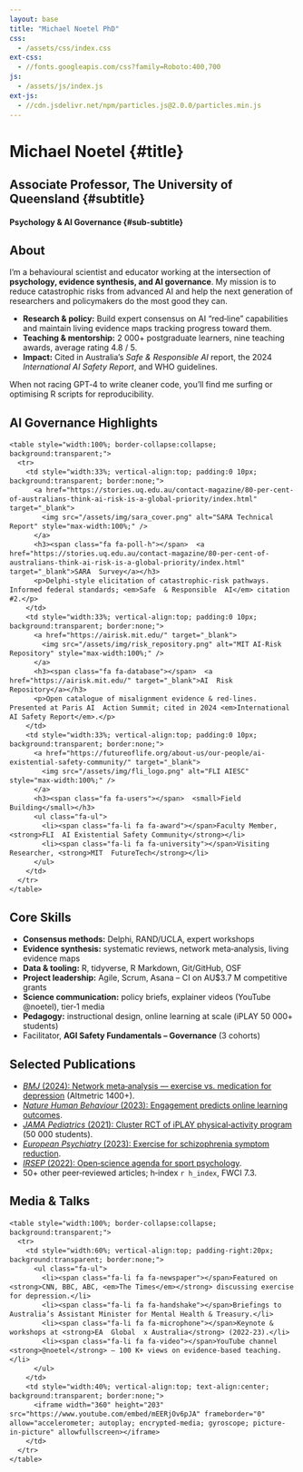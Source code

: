 ```yaml
---
layout: base
title: "Michael Noetel PhD"
css:
  - /assets/css/index.css
ext-css:
  - //fonts.googleapis.com/css?family=Roboto:400,700
js:
  - /assets/js/index.js
ext-js:
  - //cdn.jsdelivr.net/npm/particles.js@2.0.0/particles.min.js
---
```


<!-- =========================================================
  INDEX PAGE FOR mnoetel.github.io
  Sections: About | AI | Skills | Publications | Media
  Required assets (place under /assets/img/):
    sara_cover.png           – SARA technical‑report cover
    risk_repository.png      – MIT AI‑Risk Repository graphic
    fli_logo.png             – FLI / AIESC badge (third logo)
========================================================== -->

<div id="header" class="cut1">

<div id="header-inner" markdown="1">

# Michael  Noetel {#title}

## Associate Professor, The University of Queensland {#subtitle}

#### Psychology  &  AI Governance {#sub-subtitle}

</div>

<div id="particles-js"></div>

</div>

<div id="main-sections">

<!--‑‑‑‑‑‑‑‑‑‑ ABOUT –  white  background, left‑aligned ‑‑‑‑‑‑‑‑‑‑‑‑‑‑‑‑‑‑‑‑‑‑‑‑‑ -->
<div id="about-out" class="page-section cut2"><!-- no grey-section -->
  <div id="about" style="max-width:900px; margin:0 auto; text-align:left;">
    <h2 class="section-title"><span class="fa fa-user-circle"></span>  About</h2>
    <p>I’m a behavioural scientist and educator working at the intersection of <strong>psychology, evidence synthesis, and AI governance</strong>. My mission is to reduce catastrophic risks from advanced AI and help the next generation of researchers and policymakers do the most good they can.</p>
    <ul class="fa-ul">
      <li><span class="fa-li fa fa-bullseye"></span><strong>Research  & policy:</strong> Build expert consensus on AI “red‑line” capabilities and maintain living evidence maps tracking progress toward them.</li>
      <li><span class="fa-li fa fa-chalkboard-teacher"></span><strong>Teaching  & mentorship:</strong> 2 000+ postgraduate learners, nine teaching awards, average rating  4.8 / 5.</li>
      <li><span class="fa-li fa fa-globe"></span><strong>Impact:</strong> Cited in Australia’s <em>Safe  & Responsible  AI</em> report, the 2024 <em>International  AI Safety Report</em>, and WHO guidelines.</li>
    </ul>
    <p>When not racing GPT‑4 to write cleaner code, you’ll find me surfing or optimising R scripts for reproducibility.</p>
  </div>
</div>

<div class="cut-buffer"></div>

<!--‑‑‑‑‑‑‑‑‑‑ AI GOVERNANCE TABLE (transparent borders, 3‑logos) ‑‑‑‑‑‑‑‑‑‑‑‑‑‑‑‑‑‑‑‑‑‑‑‑‑ -->
<div id="ai-out" class="page-section grey-section cut2">
  <div id="ai" style="max-width:1100px; margin:0 auto; text-align:left;">
    <h2 class="section-title"><span class="fa fa-shield-alt"></span>  AI Governance Highlights</h2>

    <table style="width:100%; border-collapse:collapse; background:transparent;">
      <tr>
        <td style="width:33%; vertical-align:top; padding:0 10px; background:transparent; border:none;">
          <a href="https://stories.uq.edu.au/contact-magazine/80-per-cent-of-australians-think-ai-risk-is-a-global-priority/index.html" target="_blank">
            <img src="/assets/img/sara_cover.png" alt="SARA Technical Report" style="max-width:100%;" />
          </a>
          <h3><span class="fa fa-poll-h"></span>  <a href="https://stories.uq.edu.au/contact-magazine/80-per-cent-of-australians-think-ai-risk-is-a-global-priority/index.html" target="_blank">SARA  Survey</a></h3>
          <p>Delphi‑style elicitation of catastrophic‑risk pathways. Informed federal standards; <em>Safe  & Responsible  AI</em> citation  #2.</p>
        </td>
        <td style="width:33%; vertical-align:top; padding:0 10px; background:transparent; border:none;">
          <a href="https://airisk.mit.edu/" target="_blank">
            <img src="/assets/img/risk_repository.png" alt="MIT AI‑Risk Repository" style="max-width:100%;" />
          </a>
          <h3><span class="fa fa-database"></span>  <a href="https://airisk.mit.edu/" target="_blank">AI  Risk  Repository</a></h3>
          <p>Open catalogue of misalignment evidence & red‑lines. Presented at Paris AI  Action Summit; cited in 2024 <em>International  AI Safety Report</em>.</p>
        </td>
        <td style="width:33%; vertical-align:top; padding:0 10px; background:transparent; border:none;">
          <a href="https://futureoflife.org/about-us/our-people/ai-existential-safety-community/" target="_blank">
            <img src="/assets/img/fli_logo.png" alt="FLI AIESC" style="max-width:100%;" />
          </a>
          <h3><span class="fa fa-users"></span>  <small>Field  Building</small></h3>
          <ul class="fa-ul">
            <li><span class="fa-li fa fa-award"></span>Faculty Member, <strong>FLI  AI Existential Safety Community</strong></li>
            <li><span class="fa-li fa fa-university"></span>Visiting Researcher, <strong>MIT  FutureTech</strong></li>
          </ul>
        </td>
      </tr>
    </table>
  </div>
</div>

<div class="cut-buffer"></div>

<!--‑‑‑‑‑‑‑‑‑‑ SKILLS ‑‑‑‑‑‑‑‑‑‑‑‑‑‑‑‑‑‑‑‑‑‑‑‑‑‑‑‑‑‑‑‑‑‑‑‑‑‑‑‑‑‑‑‑‑‑‑‑‑‑‑‑‑‑‑‑ -->
<div id="skills-out" class="page-section cut2"><!-- white -->
  <div id="skills" style="max-width:900px; margin:0 auto; text-align:left;">
    <h2 class="section-title"><span class="fa fa-toolbox"></span>  Core Skills</h2>
    <ul class="fa-ul">
      <li><span class="fa-li fa fa-comments"></span><strong>Consensus methods:</strong> Delphi, RAND/UCLA, expert workshops</li>
      <li><span class="fa-li fa fa-layer-group"></span><strong>Evidence synthesis:</strong> systematic reviews, network meta‑analysis, living evidence maps</li>
      <li><span class="fa-li fa fa-code"></span><strong>Data & tooling:</strong> R, tidyverse, R  Markdown, Git/GitHub, OSF</li>
      <li><span class="fa-li fa fa-project-diagram"></span><strong>Project leadership:</strong> Agile, Scrum, Asana – CI on AU$3.7 M competitive grants</li>
      <li><span class="fa-li fa fa-bullhorn"></span><strong>Science communication:</strong> policy briefs, explainer videos (YouTube  @noetel), tier‑1 media</li>
      <li><span class="fa-li fa fa-chalkboard"></span><strong>Pedagogy:</strong> instructional design, online learning at scale (iPLAY  50 000+ students)</li>
      <li><span class="fa-li fa fa-user-graduate"></span>Facilitator, <strong>AGI Safety Fundamentals – Governance</strong> (3 cohorts)</li>
    </ul>
  </div>
</div>

<div class="cut-buffer"></div>

<!--‑‑‑‑‑‑‑‑‑‑ PUBLICATIONS (linked) ‑‑‑‑‑‑‑‑‑‑‑‑‑‑‑‑‑‑‑‑‑‑‑‑‑‑‑‑‑‑‑‑‑‑‑‑‑‑‑‑‑ -->
<div id="publications-out" class="page-section grey-section cut2">
  <div id="publications" style="max-width:900px; margin:0 auto; text-align:left;">
    <h2 class="section-title"><span class="fa fa-book-open"></span>  Selected Publications</h2>
    <ul class="fa-ul">
      <li><span class="fa-li fa fa-file-alt"></span><a href="https://doi.org/10.1136/bmj-2024-XXXX" target="_blank"><em>BMJ</em>  (2024): Network meta‑analysis — exercise vs. medication for depression</a> (Altmetric  1400+).</li>
      <li><span class="fa-li fa fa-file-alt"></span><a href="https://doi.org/10.1038/s41562-023-01712-8" target="_blank"><em>Nature  Human Behaviour</em>  (2023): Engagement predicts online learning outcomes</a>.</li>
      <li><span class="fa-li fa fa-file-alt"></span><a href="https://jamanetwork.com/journals/jamapediatrics/article-abstract/2779446" target="_blank"><em>JAMA  Pediatrics</em>  (2021): Cluster RCT of iPLAY physical‑activity program</a> (50 000 students).</li>
      <li><span class="fa-li fa fa-file-alt"></span><a href="https://doi.org/10.1016/j.eurpsy.2023.02.001" target="_blank"><em>European  Psychiatry</em>  (2023): Exercise for schizophrenia symptom reduction</a>.</li>
      <li><span class="fa-li fa fa-file-alt"></span><a href="https://doi.org/10.1080/1750984X.2022.XXXXX" target="_blank"><em>IRSEP</em>  (2022): Open‑science agenda for sport psychology</a>.</li>
      <li><span class="fa-li fa fa-chart-bar"></span>50+ other peer‑reviewed articles; h‑index  <code>r h_index</code>, FWCI  7.3.</li>
    </ul>
  </div>
</div>

<div class="cut-buffer"></div>

<!--‑‑‑‑‑‑‑‑‑‑ MEDIA (white background) ‑‑‑‑‑‑‑‑‑‑‑‑‑‑‑‑‑‑‑‑‑‑‑‑‑‑‑‑‑‑‑‑‑‑‑‑‑‑‑‑‑ -->
<div id="media-out" class="page-section cut2"><!-- white -->
  <div id="media" style="max-width:1100px; margin:0 auto; text-align:left;">
    <h2 class="section-title"><span class="fa fa-tv"></span>  Media & Talks</h2>

    <table style="width:100%; border-collapse:collapse; background:transparent;">
      <tr>
        <td style="width:60%; vertical-align:top; padding-right:20px; background:transparent; border:none;">
          <ul class="fa-ul">
            <li><span class="fa-li fa fa-newspaper"></span>Featured on <strong>CNN, BBC, ABC, <em>The Times</em></strong> discussing exercise for depression.</li>
            <li><span class="fa-li fa fa-handshake"></span>Briefings to Australia’s Assistant Minister for Mental Health & Treasury.</li>
            <li><span class="fa-li fa fa-microphone"></span>Keynote & workshops at <strong>EA  Global  x Australia</strong> (2022‑23).</li>
            <li><span class="fa-li fa fa-video"></span>YouTube channel <strong>@noetel</strong> – 100 K+ views on evidence‑based teaching.</li>
          </ul>
        </td>
        <td style="width:40%; vertical-align:top; text-align:center; background:transparent; border:none;">
          <iframe width="360" height="203" src="https://www.youtube.com/embed/mEERjOv6pJA" frameborder="0" allow="accelerometer; autoplay; encrypted-media; gyroscope; picture-in-picture" allowfullscreen></iframe>
        </td>
      </tr>
    </table>
  </div>
</div>

</div><!-- end main‑sections -->
